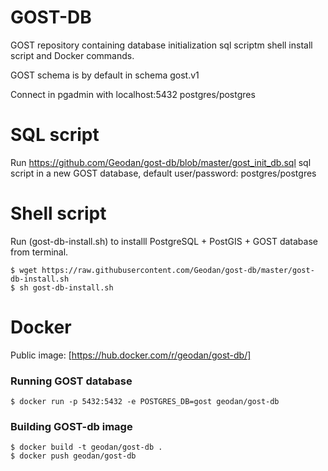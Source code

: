 # GOST-DB

GOST repository containing database initialization sql scriptm shell install script and Docker commands.

GOST schema is by default in schema gost.v1

Connect in pgadmin with localhost:5432 postgres/postgres

# SQL script

Run https://github.com/Geodan/gost-db/blob/master/gost_init_db.sql sql script in a new GOST database,
default user/password: postgres/postgres

# Shell script

Run (gost-db-install.sh) to installl PostgreSQL + PostGIS + GOST database from terminal.

```
$ wget https://raw.githubusercontent.com/Geodan/gost-db/master/gost-db-install.sh
$ sh gost-db-install.sh
```

# Docker

Public image: [https://hub.docker.com/r/geodan/gost-db/]


### Running GOST database

```
$ docker run -p 5432:5432 -e POSTGRES_DB=gost geodan/gost-db
```

### Building GOST-db image

```
$ docker build -t geodan/gost-db .
$ docker push geodan/gost-db
```

